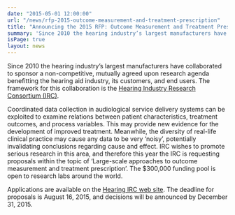 ```yaml
---
date: "2015-05-01 12:00:00"
url: "/news/rfp-2015-outcome-measurement-and-treatment-prescription"
title: "Announcing the 2015 RFP: Outcome Measurement and Treatment Prescription"
summary: 'Since 2010 the hearing industry’s largest manufacturers have collaborated to sponsor a non-competitive, mutually agreed upon research agenda benefitting the hearing aid industry, its customers, and end users. The framework for this collaboration is the Hearing Industry Research Consortium (IRC).'
isPage: true
layout: news
---
```


Since 2010 the hearing industry’s largest manufacturers have collaborated to
sponsor a non-competitive, mutually agreed upon research agenda benefitting the
hearing aid industry, its customers, and end users. The framework for this
collaboration is the [Hearing Industry Research Consortium (IRC)](http://hearingirc.com).

Coordinated data collection in audiological service delivery systems can be
exploited to examine relations between patient characteristics, treatment
outcomes, and process variables. This may provide new evidence for the
development of improved treatment. Meanwhile, the diversity of real-life
clinical practice may cause any data to be very ‘noisy’, potentially
invalidating conclusions regarding cause and effect. IRC wishes to promote
serious research in this area, and therefore this year the IRC is requesting
proposals within the topic of ‘Large-scale approaches to outcome measurement
and treatment prescription’. The $300,000 funding pool is open to research labs
around the world.

Applications are available on the [Hearing IRC web site](http://hearingirc.com). The
deadline for proposals is August 16, 2015, and decisions will be announced by
December 31, 2015.
